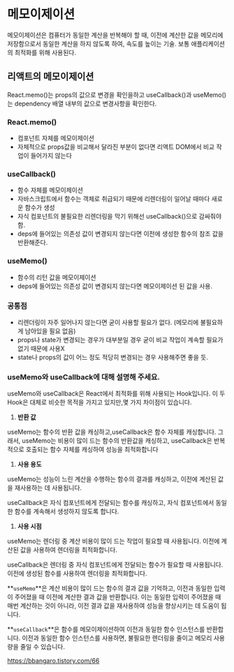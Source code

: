 # 메모이제이션

메모이제이션은 컴퓨터가 동일한 계산을 반복해야 할 때, 이전에 계산한 값을 메모리에 저장함으로서 동일한 계산을 하지 않도록 하여, 속도를 높이는 기술. 보통 애플리케이션의 최적화를 위해 사용된다.


## 리액트의 메모이제이션
React.memo()는 props의 값으로 변경을 확인을하고
useCallback()과  useMemo()는 dependency 배열 내부의 값으로 변경사항을 확인한다.

### React.memo()
- 컴포넌트 자체를 메모이제이션
- 자체적으로 props값을 비교해서 달라진 부분이 없다면 리액트 DOM에서 비교 작업이 들어가지 않는다

### useCallback()

- 함수 자체를 메모이제이션
- 자바스크립트에서 함수는 객체로 취급되기 때문에 리렌더링이 일어날 때마다 새로운 함수가 생성
- 자식 컴포넌트의 불필요한 리렌더링을 막기 위해선 useCallback()으로 감싸줘야 함.
- deps에 들어있는 의존성 값이 변경되지 않는다면 이전에 생성한 함수의 참조 값을 반환해준다.

### useMemo()
- 함수의 리턴 값을 메모이제이션
- deps에 들어있는 의존성 값이 변경되지 않는다면 메모이제이션 된 값을 사용.


### 공통점

- 리렌더링이 자주 일어나지 않는다면 굳이 사용할 필요가 없다. (메모리에 불필요하게 남아있을 필요 없음)
- props나  state가 변경되는 경우가 대부분일 경우 굳이 비교 작업이 계속할 필요가 없기 때문에 사용X
- state나 props의 값이 어느 정도 적당히 변경되는 경우 사용해주면 좋을 듯.

### useMemo와 useCallback에 대해 설명해 주세요.
useMemo와 useCallback은 React에서 최적화를 위해 사용되는 Hook입니다. 이 두 Hook은 대체로 비슷한 목적을 가지고 있지만,몇 가지 차이점이 있습니다.

1. **반환 값**

useMemo는 함수의 반환 값을 캐싱하고,useCallback은 함수 자체를 캐싱합니다. 그래서, useMemo는 비용이 많이 드는 함수의 반환값을 캐싱하고, useCallback은 반복적으로 호출되는 함수 자체를 캐싱하여 성능을 최적화합니다

1. **사용 용도**

useMemo는 성능이 느린 계산을 수행하는 함수의 결과를 캐싱하고, 이전에 계산된 값을 재사용하는 데 사용됩니다.

useCallback은 자식 컴포넌트에게 전달되는 함수를 캐싱하고, 자식 컴포넌트에서 동일한 함수를 계속해서 생성하지 않도록 합니다.

1. **사용 시점**

useMemo는 렌더링 중 계산 비용이 많이 드는 작업이 필요할 때 사용됩니다. 이전에 계산된 값을 사용하여 렌더링을 최적화합니다.

useCallback은 렌더링 중 자식 컴포넌트에게 전달되는 함수가 필요할 때 사용됩니다. 이전에 생성된 함수를 사용하여 렌더링을 최적화합니다.



**`useMemo`**은 계산 비용이 많이 드는 함수의 결과 값을 기억하고, 이전과 동일한 입력이 주어졌을 때 이전에 계산한 결과 값을 반환합니다. 이는 동일한 입력이 주어졌을 때 매번 계산하는 것이 아니라, 이전 결과 값을 재사용하여 성능을 향상시키는 데 도움이 됩니다.

**`useCallback`**은 함수를 메모이제이션하여 이전과 동일한 함수 인스턴스를 반환합니다. 이전과 동일한 함수 인스턴스를 사용하면, 불필요한 렌더링을 줄이고 메모리 사용량을 줄일 수 있습니다.

https://bbangaro.tistory.com/66
